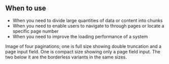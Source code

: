 ## When to use

- When you need to divide large quantities of data or content into chunks
- When you need to enable users to navigate to through pages or locate a 
  specific page number
- When you need to improve the loading performance of a system

<div id="overview-image-description" class="visually-hidden">
  Image of four paginations; one is full size showing double truncation and a 
  page input field. One is compact size showing only a page field input. The two 
  below it are the borderless variants in the same sizes.
</div>


